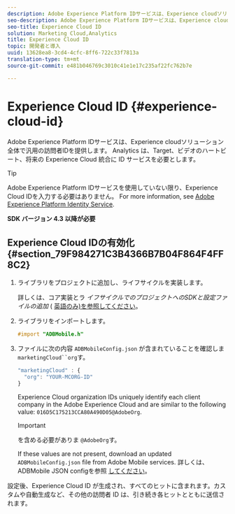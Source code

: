 ```yaml
---
description: Adobe Experience Platform IDサービスは、Experience cloudソリューション全体で汎用の訪問者IDを提供します。 Analytics は、Target、ビデオのハートビート、将来の Experience Cloud 統合に ID サービスを必要とします。
seo-description: Adobe Experience Platform IDサービスは、Experience cloudソリューション全体で汎用の訪問者IDを提供します。 Analytics は、Target、ビデオのハートビート、将来の Experience Cloud 統合に ID サービスを必要とします。
seo-title: Experience Cloud ID
solution: Marketing Cloud,Analytics
title: Experience Cloud ID
topic: 開発者と導入
uuid: 13628ea8-3cd4-4cfc-8ff6-722c33f7813a
translation-type: tm+mt
source-git-commit: e481b046769c3010c41e1e17c235af22fc762b7e

---
```



# Experience Cloud ID {#experience-cloud-id}

Adobe Experience Platform IDサービスは、Experience cloudソリューション全体で汎用の訪問者IDを提供します。 Analytics は、Target、ビデオのハートビート、将来の Experience Cloud 統合に ID サービスを必要とします。

>[!TIP]
>
>Adobe Experience Platform IDサービスを使用していない限り、Experience Cloud IDを入力する必要はありません。 For more information, see [Adobe Experience Platform Identity Service](https://marketing.adobe.com/resources/help/en_US/mcvid/).

**SDK バージョン 4.3 以降が必要**

## Experience Cloud IDの有効化 {#section_79F984271C3B4366B7B04F864F4FF8C2}

1. ライブラリをプロジェクトに追加し、ライフサイクルを実装します。

   詳しくは、コア実装とラ *イフサイクルでのプロジェクトへのSDKと設定ファイルの追加* ( [英語のみ)を参照してください](/help/ios/getting-started/dev-qs.md)。
1. ライブラリをインポートします。

   ```objective-c
   #import "ADBMobile.h"
   ```

1. ファイルに次の内容 `ADBMobileConfig.json` が含まれていることを確認しま `marketingCloud``org`す。

   ```js
   "marketingCloud" : { 
     "org": "YOUR-MCORG-ID" 
   }
   ```

   Experience Cloud organization IDs uniquely identify each client company in the Adobe Experience Cloud and are similar to the following value: `016D5C175213CCA80A490D05@AdobeOrg`.

   >[!IMPORTANT]
   >
   >を含める必要がありま `@AdobeOrg`す。

   If these values are not present, download an updated `ADBMobileConfig.json` file from Adobe Mobile services. 詳しくは、ADBMobile JSON configを参照 [してください](/help/ios/getting-started/requirements.md)。

設定後、Experience Cloud ID が生成され、すべてのヒットに含まれます。カスタムや自動生成など、その他の訪問者 ID は、引き続き各ヒットとともに送信されます。
